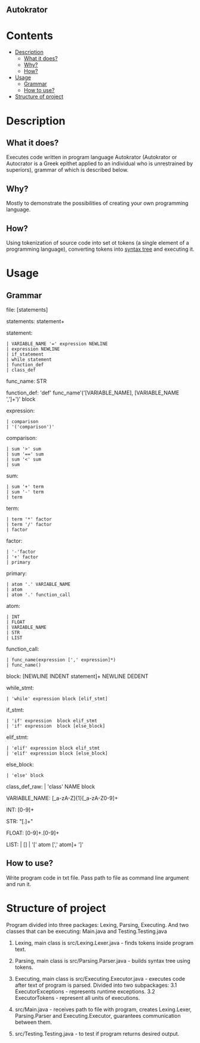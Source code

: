 ## Autokrator
# Contents
* [Description](#description)
   * [What it does?](#what-it-does)
   * [Why?](#why)
   * [How?](#how)
* [Usage](#usage)
   * [Grammar](#grammar)
   * [How to use?](#how-to-use) 
* [Structure of project](#structure-of-project)

# Description
## What it does?
Executes code written in program language Autokrator (Autokrator or Autocrator is a Greek epithet applied to an individual who is unrestrained by superiors), grammar of which is described below.

## Why?
Mostly to demonstrate the possibilities of creating your own programming language.
   
## How?
Using tokenization of source code into set ot tokens (a single element of a programming language), converting tokens into [syntax tree](https://en.wikipedia.org/wiki/Abstract_syntax_tree) and executing it.

# Usage
## Grammar
file: [statements]

statements: statement+

statement: 

    | VARIABLE_NAME '=' expression NEWLINE
    | expression NEWLINE
    | if_statement
    | while statement
    | function_def
    | class_def

func_name: STR

function_def: 'def' func_name'('[VARIABLE_NAME], [VARIABLE_NAME ',']+')' block

expression: 

    | comparison
    | '('comparison')'

comparison:

    | sum '>' sum
    | sum '==' sum
    | sum '<' sum
    | sum

sum: 

    | sum '+' term 
    | sum '-' term 
    | term

term: 

    | term '*' factor 
    | term '/' factor 
    | factor

factor: 

    | '-'factor
    | '+' factor
    | primary

primary: 

    | atom '.' VARIABLE_NAME
    | atom
    | atom '.' function_call
    
atom: 

    | INT 
    | FLOAT
    | VARIABLE_NAME
    | STR
    | LIST
    
function_call: 

    | func_name(expression [',' expression]*)
    | func_name()

block: [NEWLINE INDENT statement]+ NEWLINE DEDENT



while_stmt:

    | 'while' expression block [elif_stmt] 

if_stmt:

    | 'if' expression  block elif_stmt 
    | 'if' expression  block [else_block] 
elif_stmt:

    | 'elif' expression block elif_stmt 
    | 'elif' expression block [else_block] 
else_block:

    | 'else' block

class_def_raw:
    | 'class' NAME block 

    
VARIABLE_NAME: [_a-zA-Z]{1}[_a-zA-Z0-9]+

INT: [0-9]+ 

STR: "[.]+"

FLOAT: [0-9]+.[0-9]+

LIST: 
    | []
    | '[' atom [',' atom]+ ']'



## How to use?
Write program code in txt file. Pass path to file as command line argument and run it.

# Structure of project
Program divided into three packages: Lexing, Parsing, Executing.  And two classes that can be executing: Main.java and Testing.Testing.java
1. Lexing, main class is src/Lexing.Lexer.java - finds tokens inside program text.
2. Parsing, main class is src/Parsing.Parser.java - builds syntax tree using tokens.
3. Executing, main class is src/Executing.Executor.java - executes code after text of program is parsed. Divided into two subpackages:
   3.1 ExecutorExceptions - represents runtime exceptions.
   3.2 ExecutorTokens - represent all units of executions.
   
4. src/Main.java - receives path to file with program, creates Lexing.Lexer, Parsing.Parser and Executing.Executor, guarantees communication between them.
5. src/Testing.Testing.java - to test if program returns desired output.
